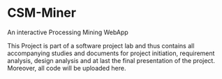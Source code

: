 # CSM-Miner
An interactive Processing Mining WebApp

This Project is part of a software project lab and thus contains all accompanying studies and documents for project initiation, requirement analysis, design analysis and at last the final presentation of the project. Moreover, all code will be uploaded here.
